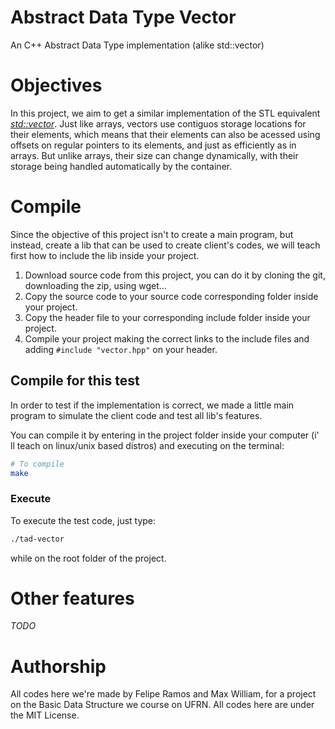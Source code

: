 # Abstract Data Type Vector
An C++ Abstract Data Type implementation (alike std::vector)

# Objectives
In this project, we aim to get a similar implementation of the STL equivalent
*[std::vector](http://www.cplusplus.com/reference/vector/vector/)*.
Just like arrays, vectors use contiguos storage locations for their elements, 
which means that their elements can also be acessed using offsets on regular 
pointers to its elements, and just as efficiently as in arrays. But unlike 
arrays, their size can change dynamically, with their storage being handled 
automatically by the container.

# Compile
Since the objective of this project isn't to create a main program, but 
instead, create a lib that can be used to create client's codes, we will 
teach first how to include the lib inside your project.

1. Download source code from this project, you can do it by cloning the git, 
downloading the zip, using wget...
2. Copy the source code to your source code corresponding folder inside your 
project.
3. Copy the header file to your corresponding include folder inside your 
project.
4. Compile your project making the correct links to the include files and 
adding `#include "vector.hpp"` on your header.

## Compile for this test
In order to test if the implementation is correct, we made a little main 
program to simulate the client code and test all lib's features.

You can compile it by entering in the project folder inside your computer (i'
ll teach on linux/unix based distros) and executing on the terminal:
```bash
# To compile
make
```

### Execute
To execute the test code, just type:
```bash
./tad-vector
```
while on the root folder of the project.


# Other features
*TODO*

# Authorship
All codes here we're made by Felipe Ramos and Max William, for a project on 
the Basic Data Structure we course on UFRN. All codes here are under the MIT 
License.
